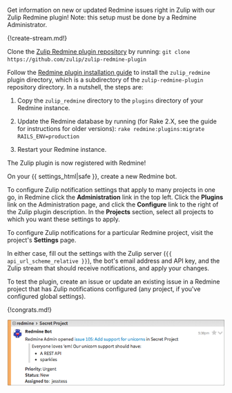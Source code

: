 Get information on new or updated Redmine issues right in
Zulip with our Zulip Redmine plugin! Note: this setup must be
done by a Redmine Administrator.

{!create-stream.md!}

Clone the [Zulip Redmine plugin repository][1] by running:
`git clone https://github.com/zulip/zulip-redmine-plugin`

[1]: https://github.com/zulip/zulip-redmine-plugin

Follow the [Redmine plugin installation guide][2] to install
the `zulip_redmine` plugin directory, which is a subdirectory
of the `zulip-redmine-plugin` repository directory. In a nutshell,
the steps are:

1. Copy the `zulip_redmine` directory to the `plugins`
   directory of your Redmine instance.

2. Update the Redmine database by running (for Rake 2.X, see
   the guide for instructions for older versions):
   `rake redmine:plugins:migrate RAILS_ENV=production`

3. Restart your Redmine instance.

The Zulip plugin is now registered with Redmine!

[2]: http://www.redmine.org/projects/redmine/wiki/Plugins

On your {{ settings_html|safe }}, create a new Redmine bot.

To configure Zulip notification settings that apply to many
projects in one go, in Redmine click the **Administration** link in
the top left. Click the **Plugins** link on the Administration page,
and click the **Configure** link to the right of the Zulip plugin
description. In the **Projects** section, select all projects to which
you want these settings to apply.

To configure Zulip notifications for a particular Redmine project,
visit the project's **Settings** page.

In either case, fill out the settings with the Zulip server
(`{{ api_url_scheme_relative }}`), the bot's email address and API key,
and the Zulip stream that should receive notifications, and apply your
changes.

To test the plugin, create an issue or update an existing issue
in a Redmine project that has Zulip notifications configured (any
project, if you've configured global settings).

{!congrats.md!}

![](/static/images/integrations/redmine/001.png)
